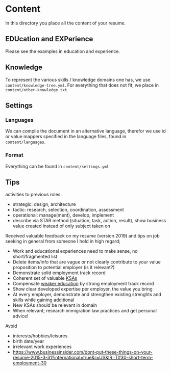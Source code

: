 # Content

In this directory you place all the content of your resume.

## EDUcation and EXPerience
Please see the examples in education and experience.

## Knowledge

To represent the various skills / knowledge domains one has,
we use `content/knowledge-tree.yml`.
For everything that does not fit,
we place in `content/other-knowledge.txt`

## Settings

### Languages
We can compile the document in an alternative language,
therefor we use id or value mappers specified in the language files,
found in `content/languages`.

### Format

Everything can be found in `content/settings.yml`

## Tips

activities to previous roles:
- strategic: design, architecture
- tactic: research, selection, coordination, assessment
- operational: manage(ment), develop, implement
- describe via STAR method (situation, task, action, result), show business value created instead of only subject taken on

Received valuable feedback on my resume (version 2019) and tips on job seeking in general from someone I hold in high regard;

- Work and educational experiences need to make sense, no short/fragmented list
- Delete items/info that are vague or not clearly contribute to your value proposition to potential employer (is it relevant?)
- Demonstrate solid employment track record
- Coherent set of valuable [KSAs](https://www.thebalancecareers.com/understanding-knowledge-skills-and-abilities-ksa-2275329)
- Compensate [weaker education](https://tiogatours.nl/voorpret/infotheek/onderwijs/amerika/community-college/) by strong employment track record
- Show clear developed expertise per employer, the value you bring
- At every employer, demonstrate and strengthen existing strenghts and skills while gaining additional
- New KSAs should be relevant in domain
- When relevant; research immigration law practices and get personal advice!


Avoid
- interests/hobbies/leisures
- birth date/year
- irrelevant work experiences
- https://www.businessinsider.com/dont-put-these-things-on-your-resume-2015-3-31?international=true&r=US&IR=T#30-short-term-employment-30

